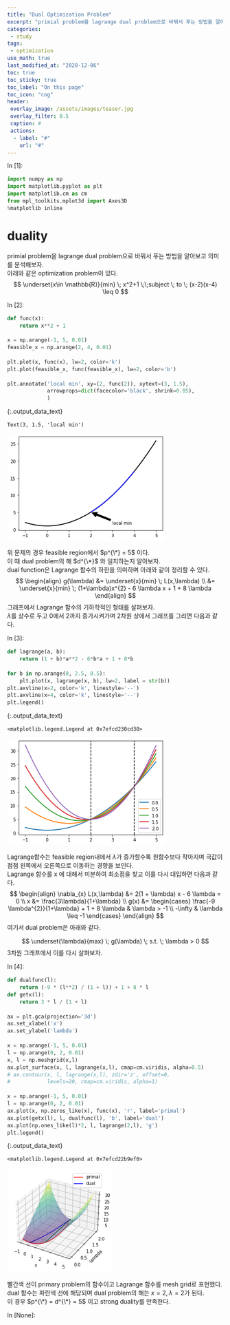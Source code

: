 ```yaml
---
title: "Dual Optimization Problem"
excerpt: "primial problem을 lagrange dual problem으로 바꿔서 푸는 방법을 알아보고 의미를 분석해보자." 
categories:
 - study
tags:
 - optimization
use_math: true
last_modified_at: "2020-12-06"
toc: true
toc_sticky: true
toc_label: "On this page"
toc_icon: "cog"
header:
 overlay_image: /assets/images/teaser.jpg
 overlay_filter: 0.5
 caption: #
 actions:
  - label: "#"
    url: "#"
---
```


<div class="prompt input_prompt">
In&nbsp;[1]:
</div>

<div class="input_area" markdown="1">

```python
import numpy as np
import matplotlib.pyplot as plt
import matplotlib.cm as cm
from mpl_toolkits.mplot3d import Axes3D
%matplotlib inline
```

</div>

# duality
primial problem을 lagrange dual problem으로 바꿔서 푸는 방법을 알아보고 의미를 분석해보자.   
아래와 같은 optimization problem이 있다.  
$$
\underset{x\in \mathbb{R}}{min} \; x^2+1 \;\;subject \; to \; (x-2)(x-4) \leq 0
$$

<div class="prompt input_prompt">
In&nbsp;[2]:
</div>

<div class="input_area" markdown="1">

```python
def func(x):
    return x**2 + 1

x = np.arange(-1, 5, 0.01)
feasible_x = np.arange(2, 4, 0.01)

plt.plot(x, func(x), lw=2, color='k')
plt.plot(feasible_x, func(feasible_x), lw=2, color='b')

plt.annotate('local min', xy=(2, func(2)), xytext=(3, 1.5),
             arrowprops=dict(facecolor='black', shrink=0.05),
             )
```

</div>




{:.output_data_text}

```
Text(3, 1.5, 'local min')
```




![png](/assets/images/duality_files/duality_2_1.png)

위 문제의 경우 feasible region에서 $p^{\*} = 5$ 이다.  
이 때 dual problem의 해 $d^{\*}$ 와 일치하는지 알아보자.   
dual function은 Lagrange 함수의 하한을 의미하며 아래와 같이 정리할 수 있다.  
$$
\begin{align}
g(\lambda) &= \underset{x}{min} \; L(x,\lambda) \\
&= \underset{x}{min} \; (1+\lambda)x^{2} - 6 \lambda x + 1 + 8 \lambda
\end{align}
$$
그래프에서 Lagrange 함수의 기하학적인 형태를 살펴보자.  
$\lambda$를 상수로 두고 0에서 2까지 증가시켜가며 2차원 상에서 그래프를 그리면 다음과 같다.  

<div class="prompt input_prompt">
In&nbsp;[3]:
</div>

<div class="input_area" markdown="1">

```python
def lagrange(a, b):
    return (1 + b)*a**2 - 6*b*a + 1 + 8*b

for b in np.arange(0, 2.5, 0.5):    
    plt.plot(x, lagrange(x, b), lw=2, label = str(b))
plt.axvline(x=2, color='k', linestyle='--')
plt.axvline(x=4, color='k', linestyle='--')
plt.legend()    
```

</div>




{:.output_data_text}

```
<matplotlib.legend.Legend at 0x7efcd230cd30>
```




![png](/assets/images/duality_files/duality_4_1.png)


Lagrange함수는 feasible region내에서 $\lambda$가 증가할수록 원함수보다 작아지며 극값이 점점 왼쪽에서 오른쪽으로 이동하는 경향을 보인다.   
Lagrange 함수를 x 에 대해서 미분하여 최소점을 찾고 이를 다시 대입하면 다음과 같다.
$$
\begin{align}
\nabla_{x} L(x,\lambda) &= 2(1 + \lambda) x - 6 \lambda = 0 \\
x &= \frac{3\lambda}{1+\lambda} \\
g(x) &= \begin{cases}
\frac{-9 \lambda^{2}}{1+\lambda} + 1 + 8 \lambda & \lambda > -1 \\
-\infty & \lambda \leq -1
\end{cases}
\end{align}
$$
여기서 dual problem은 아래와 같다.

$$
\underset{\lambda}{max} \; g(\lambda) \; s.t. \; \lambda > 0
$$
3차원 그래프에서 이를 다시 살펴보자.

<div class="prompt input_prompt">
In&nbsp;[4]:
</div>

<div class="input_area" markdown="1">

```python
def dualfunc(l):
    return (-9 * (l**2) / (1 + l)) + 1 + 8 * l
def getx(l):
    return 3 * l / (1 + l)

ax = plt.gca(projection='3d')
ax.set_xlabel('x')
ax.set_ylabel('lambda')

x = np.arange(-1, 5, 0.01)
l = np.arange(0, 2, 0.01)
x, l = np.meshgrid(x,l)
ax.plot_surface(x, l, lagrange(x,l), cmap=cm.viridis, alpha=0.5)
# ax.contour(x, l, lagrange(x,l), zdir='z', offset=0,
#            levels=20, cmap=cm.viridis, alpha=1)

x = np.arange(-1, 5, 0.01)
l = np.arange(0, 2, 0.01)
ax.plot(x, np.zeros_like(x), func(x), 'r', label='primal')
ax.plot(getx(l), l, dualfunc(l), 'b', label='dual')
ax.plot(np.ones_like(l)*2, l, lagrange(2,l), 'g')
plt.legend()
```

</div>




{:.output_data_text}

```
<matplotlib.legend.Legend at 0x7efcd22b9ef0>
```




![png](/assets/images/duality_files/duality_6_1.png)


빨간색 선이 primary problem의 함수이고 Lagrange 함수를 mesh grid로 표현했다.  
dual 함수는 파란색 선에 해당되며 dual problem의 해는 $x = 2, \lambda = 2$가 된다.  
이 경우 $p^{\*} = d^{\*} = 5$ 이고 strong duality를 만족한다.

<div class="prompt input_prompt">
In&nbsp;[None]:
</div>

<div class="input_area" markdown="1">

```python

```

</div>
